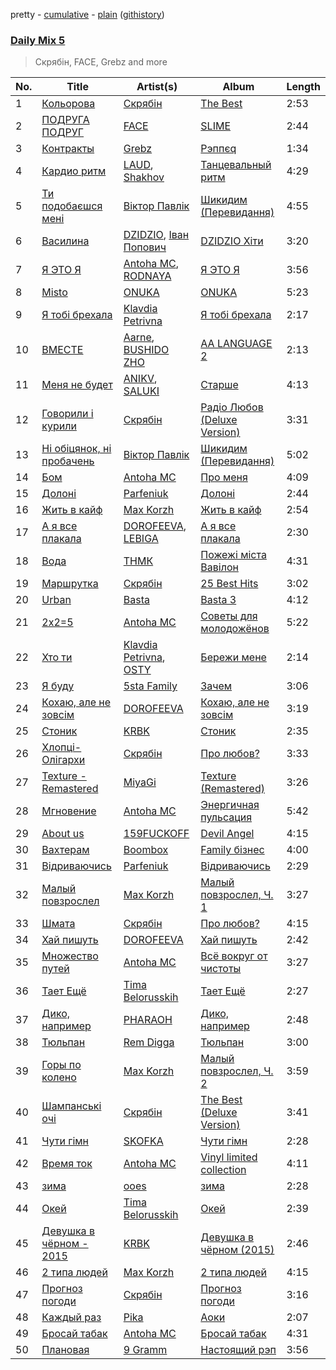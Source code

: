 pretty - [cumulative](/playlists/cumulative/Daily%20Mix%205.md) - [plain](/playlists/plain/37i9dQZF1E36TO0q54WsJv) ([githistory](https://github.githistory.xyz/vitokorn/spotify-playlist-archive/blob/master/playlists/plain/37i9dQZF1E36TO0q54WsJv))
### [Daily Mix 5](https://open.spotify.com/playlist/37i9dQZF1E36TO0q54WsJv)

> Скрябін, FACE, Grebz and more

| No. | Title | Artist(s) | Album | Length |
|---|---|---|---|---|
| 1 | [Кольорова](https://open.spotify.com/track/5RuQFp0xn5LEE9KkYgXWgy) | [Скрябін](https://open.spotify.com/artist/5RqIkHQnXRZlm1ozfSS1IO) | [The Best](https://open.spotify.com/album/0tucqgEOnJ0x17HYSsYHrf) | 2:53 |
| 2 | [ПОДРУГА ПОДРУГ](https://open.spotify.com/track/6rZ17m2X1UIjsVn1zw4Ctm) | [FACE](https://open.spotify.com/artist/2z20q6EEfm6w6PiIKsgtb3) | [SLIME](https://open.spotify.com/album/0eyy6mYeDddAxpPFOzVtuJ) | 2:44 |
| 3 | [Контракты](https://open.spotify.com/track/4x89iO36OSq1HPI5YmSlwC) | [Grebz](https://open.spotify.com/artist/5ZaA4lK0Z5LScbA7FCise2) | [Рэппєq](https://open.spotify.com/album/0FfuYaXYzAfJyOiq3AbKsF) | 1:34 |
| 4 | [Кардио ритм](https://open.spotify.com/track/0IsB623ic7ekUJRsqIFWF6) | [LAUD](https://open.spotify.com/artist/5mzTr70OcAfZWMUF8BSjAm), [Shakhov](https://open.spotify.com/artist/7E2bZELNidSLV2Fm7nJhYn) | [Танцевальный ритм](https://open.spotify.com/album/0c9EfjKTqdK1aI03VKTo8f) | 4:29 |
| 5 | [Ти подобаєшся мені](https://open.spotify.com/track/5z3ePPZVezabl0TzxdeYr5) | [Віктор Павлік](https://open.spotify.com/artist/3tgeIf8gtvjH6Hjr7FxgZ0) | [Шикидим (Перевидання)](https://open.spotify.com/album/6UxClXckwgTxOpUTawnrRx) | 4:55 |
| 6 | [Василина](https://open.spotify.com/track/2idgIGb9NfViDafSyjnhg9) | [DZIDZIO](https://open.spotify.com/artist/5HLfYFRFHhhDAswKM6rFeS), [Іван Попович](https://open.spotify.com/artist/5AaUshgAKn6kxBdJM7Ul7n) | [DZIDZIO Хіти](https://open.spotify.com/album/5ixdPnrNlNUF5XaOOEmGJb) | 3:20 |
| 7 | [Я ЭТО Я](https://open.spotify.com/track/3OmdMMhnZtklqB9jXg74Fb) | [Antoha MC](https://open.spotify.com/artist/6OqmKFaRcw0f23m5PQ9CrL), [RODNAYA](https://open.spotify.com/artist/2qiA4KQRyYYBKuw79r23w5) | [Я ЭТО Я](https://open.spotify.com/album/0S8sNrMNhbFjMDc4XlR8Fe) | 3:56 |
| 8 | [Misto](https://open.spotify.com/track/1Ufk6AMDr9HZBUAZn8Lcgr) | [ONUKA](https://open.spotify.com/artist/2MVGuFg7kJgmXC2RkpJxz6) | [ONUKA](https://open.spotify.com/album/3EHxwhgAXpJnCNpYq0xqUY) | 5:23 |
| 9 | [Я тобі брехала](https://open.spotify.com/track/1G5M0Aox7zAnvFjPqSo3fY) | [Klavdia Petrivna](https://open.spotify.com/artist/5BwbVAdT6rFF2vGVE8su2y) | [Я тобі брехала](https://open.spotify.com/album/4OIPWSye1kYzd9KnD0NMfs) | 2:17 |
| 10 | [ВМЕСТЕ](https://open.spotify.com/track/4QKz3TJ3ZGtwBt2pBjOSaO) | [Aarne](https://open.spotify.com/artist/5B5qmrbTFvA7TAxWruuwbo), [BUSHIDO ZHO](https://open.spotify.com/artist/27kGBCjiz5OXojkKX4xQ6R) | [AA LANGUAGE 2](https://open.spotify.com/album/7IvfbDBurAnYpUC0w1h1Na) | 2:13 |
| 11 | [Меня не будет](https://open.spotify.com/track/2MdloxY70RQRuhtfXIzdWJ) | [ANIKV](https://open.spotify.com/artist/4uWhcZCwuPopf6JGvwsN2B), [SALUKI](https://open.spotify.com/artist/07tFgedhta5b5WaF0Yj4bH) | [Старше](https://open.spotify.com/album/1fYMMkuHEa84EBTBULKHpI) | 4:13 |
| 12 | [Говорили і курили](https://open.spotify.com/track/7CgEWIs2UUCsz3jIKNE5NF) | [Скрябін](https://open.spotify.com/artist/5RqIkHQnXRZlm1ozfSS1IO) | [Радіо Любов (Deluxe Version)](https://open.spotify.com/album/18VkJP0Efrcf8k6qNwMcS1) | 3:31 |
| 13 | [Ні обіцянок, ні пробачень](https://open.spotify.com/track/0wQRCY2E4QgEB3LKbbBEDc) | [Віктор Павлік](https://open.spotify.com/artist/3tgeIf8gtvjH6Hjr7FxgZ0) | [Шикидим (Перевидання)](https://open.spotify.com/album/6UxClXckwgTxOpUTawnrRx) | 5:02 |
| 14 | [Бом](https://open.spotify.com/track/1OdYXTMwjl4f4g4ch05CEq) | [Antoha MC](https://open.spotify.com/artist/6OqmKFaRcw0f23m5PQ9CrL) | [Про меня](https://open.spotify.com/album/1oDUQaSJfagXcJI7TYFLJx) | 4:09 |
| 15 | [Долоні](https://open.spotify.com/track/28nCv762IfyLVB2OGGQcMb) | [Parfeniuk](https://open.spotify.com/artist/64XGTiElvPUfmJjyWJnW8C) | [Долоні](https://open.spotify.com/album/3NmrYQxt3SIQg22hmZvxOq) | 2:44 |
| 16 | [Жить в кайф](https://open.spotify.com/track/2m3PVx1gsVB5upxi94IW8I) | [Max Korzh](https://open.spotify.com/artist/5meD8C7oGK5yUEY2T7ZZ7W) | [Жить в кайф](https://open.spotify.com/album/4ktDOYU0Jual1ELFTPhFd6) | 2:54 |
| 17 | [А я все плакала](https://open.spotify.com/track/6gYFTv081r8gQaC19iiszf) | [DOROFEEVA](https://open.spotify.com/artist/7wl1m5vgWkCP3cqYVj2noM), [LEBIGA](https://open.spotify.com/artist/5QFYXpPnIZPu2OSD9n8BVN) | [А я все плакала](https://open.spotify.com/album/5SBkXFqymV5QTNBWbozv0z) | 2:30 |
| 18 | [Вода](https://open.spotify.com/track/0tJZsZYWfyXKxxHn7knRgM) | [ТНМК](https://open.spotify.com/artist/2sOErXYVMC4jCWVvBPI19l) | [Пожежi мiста Вавiлон](https://open.spotify.com/album/1B8PCXMP8ARUzPVtk9m84J) | 4:31 |
| 19 | [Маршрутка](https://open.spotify.com/track/5lIRZGPGlMZ9AwrQS2gsKe) | [Скрябін](https://open.spotify.com/artist/5RqIkHQnXRZlm1ozfSS1IO) | [25 Best Hits](https://open.spotify.com/album/3ghBFMKdopxprZ672ojDLc) | 3:02 |
| 20 | [Urban](https://open.spotify.com/track/40FJaSjTBdsIJ0upyx4Vjn) | [Basta](https://open.spotify.com/artist/7as5DY4Rz9jac9tgoTrj9H) | [Basta 3](https://open.spotify.com/album/4b1xXlme2q5EeIZXK9JHUp) | 4:12 |
| 21 | [2х2=5](https://open.spotify.com/track/4Z3QdEJeIqnZVIKZYDkrif) | [Antoha MC](https://open.spotify.com/artist/6OqmKFaRcw0f23m5PQ9CrL) | [Советы для молодожёнов](https://open.spotify.com/album/1Y8K8ZTZjdlScYYV68WNyT) | 5:22 |
| 22 | [Хто ти](https://open.spotify.com/track/2DHoodRL3ttSQDFLx60QPl) | [Klavdia Petrivna](https://open.spotify.com/artist/5BwbVAdT6rFF2vGVE8su2y), [OSTY](https://open.spotify.com/artist/58UBmhZzNl22EI94dh9Gx0) | [Бережи мене](https://open.spotify.com/album/7re2czLU735n5zlY6uGRBb) | 2:14 |
| 23 | [Я буду](https://open.spotify.com/track/7CCLlfm3Lz0X1ydhmqWl4S) | [5sta Family](https://open.spotify.com/artist/1ucCuUSV6lmONSjyJDpHu0) | [Зачем](https://open.spotify.com/album/3FdV7NMO6y5UeM0kobIVOL) | 3:06 |
| 24 | [Кохаю, але не зовсім](https://open.spotify.com/track/7erP3ICSBISAa9ZH4vyo42) | [DOROFEEVA](https://open.spotify.com/artist/7wl1m5vgWkCP3cqYVj2noM) | [Кохаю, але не зовсім](https://open.spotify.com/album/5cnpwmYQBU8JgK8AYYUsFS) | 3:19 |
| 25 | [Стоник](https://open.spotify.com/track/4NzHmOM6H6iZhAi2FXSN5W) | [KRBK](https://open.spotify.com/artist/0E56Ncr2I37JQhW71UJALE) | [Стоник](https://open.spotify.com/album/5gpR1j9N6UC1r2nzZSR9yu) | 2:35 |
| 26 | [Хлопці-Олігархи](https://open.spotify.com/track/6eUKbaRN63ulSpxbjdcBpZ) | [Скрябін](https://open.spotify.com/artist/5RqIkHQnXRZlm1ozfSS1IO) | [Про любов?](https://open.spotify.com/album/5n9pt84iLaGLOXWVBgOaQ5) | 3:33 |
| 27 | [Texture - Remastered](https://open.spotify.com/track/5dfjLGpkKVu450Jp7xdIem) | [MiyaGi](https://open.spotify.com/artist/1kmpkcYbuaZ8tnFejLzkj2) | [Texture (Remastered)](https://open.spotify.com/album/5w3xcMB90FB2tvl3S1Dmjy) | 3:26 |
| 28 | [Мгновение](https://open.spotify.com/track/3Lr1x8pfAsuMzO4WWHpO45) | [Antoha MC](https://open.spotify.com/artist/6OqmKFaRcw0f23m5PQ9CrL) | [Энергичная пульсация](https://open.spotify.com/album/4bilivV0DbmQtvSdS0duMj) | 5:42 |
| 29 | [About us](https://open.spotify.com/track/7oGYFGoAzmmiXCMCiyBvuA) | [159FUCKOFF](https://open.spotify.com/artist/7LYQchZbad8Dieg6YxXN5Y) | [Devil Angel](https://open.spotify.com/album/3yrND1MQlaWsu5a9pVQVFl) | 4:15 |
| 30 | [Вахтерам](https://open.spotify.com/track/30d0YcXyQSZQcc2dHdcRhh) | [Boombox](https://open.spotify.com/artist/2c3PFZtun8HemDbDfRPV6G) | [Family бізнес](https://open.spotify.com/album/3m2nS5L5E0DGr4yQDukEEY) | 4:00 |
| 31 | [Відриваючись](https://open.spotify.com/track/0vByMmR3Y8MBorEEE5Pmie) | [Parfeniuk](https://open.spotify.com/artist/64XGTiElvPUfmJjyWJnW8C) | [Відриваючись](https://open.spotify.com/album/2nUr5oj4NmZsvTK6u3ug3g) | 2:29 |
| 32 | [Малый повзрослел](https://open.spotify.com/track/14JceK2UBLd0UUm23N5lRy) | [Max Korzh](https://open.spotify.com/artist/5meD8C7oGK5yUEY2T7ZZ7W) | [Малый повзрослел, Ч. 1](https://open.spotify.com/album/1s8iD2ldDPm79e3KRZmDuk) | 3:27 |
| 33 | [Шмата](https://open.spotify.com/track/2EHNBCQalSn0edOpBpegiH) | [Скрябін](https://open.spotify.com/artist/5RqIkHQnXRZlm1ozfSS1IO) | [Про любов?](https://open.spotify.com/album/5n9pt84iLaGLOXWVBgOaQ5) | 4:15 |
| 34 | [Хай пишуть](https://open.spotify.com/track/4CrtgDoRlrafpZxowRGwyN) | [DOROFEEVA](https://open.spotify.com/artist/7wl1m5vgWkCP3cqYVj2noM) | [Хай пишуть](https://open.spotify.com/album/5T3DYiV80d2Z21sNOdncwV) | 2:42 |
| 35 | [Множество путей](https://open.spotify.com/track/6QBrLbW2rvnKUvdXH2E59U) | [Antoha MC](https://open.spotify.com/artist/6OqmKFaRcw0f23m5PQ9CrL) | [Всё вокруг от чистоты](https://open.spotify.com/album/2cDS6YHB1M4osIcXUgPuht) | 3:27 |
| 36 | [Тает Ещё](https://open.spotify.com/track/72zMiRlmrOveF6myrNczTW) | [Tima Belorusskih](https://open.spotify.com/artist/0bOSNnz9bGAUlV3OJ3rnQW) | [Тает Ещё](https://open.spotify.com/album/6X0kFN2uoxve3Sj2UyjxCW) | 2:27 |
| 37 | [Дико, например](https://open.spotify.com/track/3dzwxkefk58p6aXC3ADRt9) | [PHARAOH](https://open.spotify.com/artist/1F8usyx5PbYGWxf0bwdXwA) | [Дико, например](https://open.spotify.com/album/4NSb9oVHvN9yDrVAgazNuA) | 2:48 |
| 38 | [Тюльпан](https://open.spotify.com/track/4jrpKE68sivjyPwEPRvlbN) | [Rem Digga](https://open.spotify.com/artist/2R1OELuSJzXjRm8lc8FjPC) | [Тюльпан](https://open.spotify.com/album/3nVV3qwydEFYBKOGUA5iXu) | 3:00 |
| 39 | [Горы по колено](https://open.spotify.com/track/7f6ALwMTMLAhXCfoHYLCsx) | [Max Korzh](https://open.spotify.com/artist/5meD8C7oGK5yUEY2T7ZZ7W) | [Малый повзрослел, Ч. 2](https://open.spotify.com/album/3iKJSrtfk7d5XjhfYp46RB) | 3:59 |
| 40 | [Шампанські очі](https://open.spotify.com/track/6yRC4VpHnOpyyqzVfTM3Up) | [Скрябін](https://open.spotify.com/artist/5RqIkHQnXRZlm1ozfSS1IO) | [The Best (Deluxe Version)](https://open.spotify.com/album/7lzsDIuw2DdcyWL1Sr0g9H) | 3:41 |
| 41 | [Чути гімн](https://open.spotify.com/track/4Yzlz45QgjUKZmN2KrK4AP) | [SKOFKA](https://open.spotify.com/artist/0Aj4ZvDgwd9DSs7E2nrox0) | [Чути гімн](https://open.spotify.com/album/4CDvAEwF29rYx7Jg2bpl22) | 2:28 |
| 42 | [Время ток](https://open.spotify.com/track/2yep5D1nPbs0bGwOOI1ach) | [Antoha MC](https://open.spotify.com/artist/6OqmKFaRcw0f23m5PQ9CrL) | [Vinyl limited collection](https://open.spotify.com/album/0se5SMcqrF7l22ISQe7iDG) | 4:11 |
| 43 | [зима](https://open.spotify.com/track/3y1fkvCTbBhNXQpR56KXYC) | [ooes](https://open.spotify.com/artist/0aXi5kveuKNm6t5vGVeUBM) | [зима](https://open.spotify.com/album/0uf1pLGBYv0IG1tFusaueA) | 2:28 |
| 44 | [Окей](https://open.spotify.com/track/3MPFuEXwjdrR7yKua2wrUL) | [Tima Belorusskih](https://open.spotify.com/artist/0bOSNnz9bGAUlV3OJ3rnQW) | [Окей](https://open.spotify.com/album/1KsuSiQ4DEko9W4sQBzYy0) | 2:39 |
| 45 | [Девушка в чёрном - 2015](https://open.spotify.com/track/1m1XUEDQl08O3z3wO66CH4) | [KRBK](https://open.spotify.com/artist/0E56Ncr2I37JQhW71UJALE) | [Девушка в чёрном (2015)](https://open.spotify.com/album/0UjyKahQTugXrw2sfjMNHw) | 2:46 |
| 46 | [2 типа людей](https://open.spotify.com/track/5kz9d0Cxx7RK8PjRLlWnAt) | [Max Korzh](https://open.spotify.com/artist/5meD8C7oGK5yUEY2T7ZZ7W) | [2 типа людей](https://open.spotify.com/album/5EpiNb08YkJszUGGdIuzg6) | 4:15 |
| 47 | [Прогноз погоди](https://open.spotify.com/track/4tUc3dxp4amqWH37gEMFNb) | [Скрябін](https://open.spotify.com/artist/5RqIkHQnXRZlm1ozfSS1IO) | [Прогноз погоди](https://open.spotify.com/album/32nc7mxPRiDlwHSaljldJA) | 3:16 |
| 48 | [Каждый раз](https://open.spotify.com/track/4IUgCDenl8poGE97BiLEPr) | [Pika](https://open.spotify.com/artist/4QwXKmGPo7GsU3N8LJykki) | [Аоки](https://open.spotify.com/album/1J8sumtDWlkumFtxNgV42w) | 2:07 |
| 49 | [Бросай табак](https://open.spotify.com/track/1fGYuRvrcChO1gnVgCulmi) | [Antoha MC](https://open.spotify.com/artist/6OqmKFaRcw0f23m5PQ9CrL) | [Бросай табак](https://open.spotify.com/album/2Ub7dxlr0JzGEMCcOy3XCu) | 4:31 |
| 50 | [Плановая](https://open.spotify.com/track/6lHszA1UBRnASw3ZoXsBWd) | [9 Gramm](https://open.spotify.com/artist/7wb9PPpmdyZ1MTPRXLtIxE) | [Настоящий рэп](https://open.spotify.com/album/7eBuX1QERPLHEEdrrIr1DO) | 3:56 |